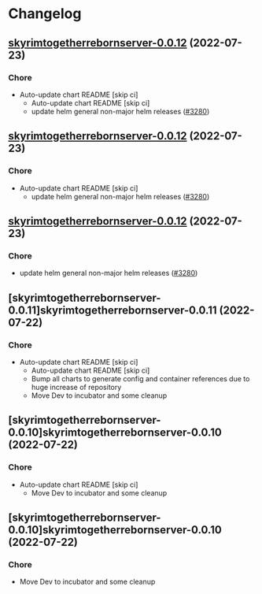# Changelog



## [skyrimtogetherrebornserver-0.0.12](https://github.com/truecharts/apps/compare/skyrimtogetherrebornserver-0.0.11...skyrimtogetherrebornserver-0.0.12) (2022-07-23)

### Chore

- Auto-update chart README [skip ci]
  - Auto-update chart README [skip ci]
  - update helm general non-major helm releases ([#3280](https://github.com/truecharts/apps/issues/3280))




## [skyrimtogetherrebornserver-0.0.12](https://github.com/truecharts/apps/compare/skyrimtogetherrebornserver-0.0.11...skyrimtogetherrebornserver-0.0.12) (2022-07-23)

### Chore

- Auto-update chart README [skip ci]
  - update helm general non-major helm releases ([#3280](https://github.com/truecharts/apps/issues/3280))




## [skyrimtogetherrebornserver-0.0.12](https://github.com/truecharts/apps/compare/skyrimtogetherrebornserver-0.0.11...skyrimtogetherrebornserver-0.0.12) (2022-07-23)

### Chore

- update helm general non-major helm releases ([#3280](https://github.com/truecharts/apps/issues/3280))




## [skyrimtogetherrebornserver-0.0.11]skyrimtogetherrebornserver-0.0.11 (2022-07-22)

### Chore

- Auto-update chart README [skip ci]
  - Auto-update chart README [skip ci]
  - Bump all charts to generate config and container references due to huge increase of repository
  - Move Dev to incubator and some cleanup




## [skyrimtogetherrebornserver-0.0.10]skyrimtogetherrebornserver-0.0.10 (2022-07-22)

### Chore

- Auto-update chart README [skip ci]
  - Move Dev to incubator and some cleanup




## [skyrimtogetherrebornserver-0.0.10]skyrimtogetherrebornserver-0.0.10 (2022-07-22)

### Chore

- Move Dev to incubator and some cleanup
